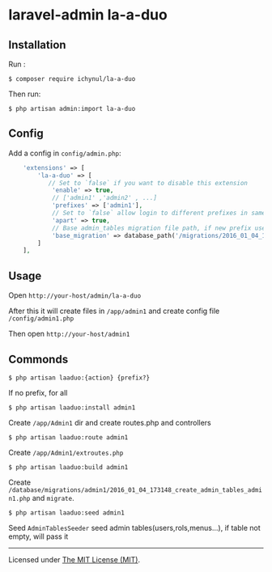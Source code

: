 # laravel-admin la-a-duo

## Installation

Run :

```
$ composer require ichynul/la-a-duo
```

Then run:

```
$ php artisan admin:import la-a-duo
```

## Config

Add a config in `config/admin.php`:

```php
    'extensions' => [
        'la-a-duo' => [
           // Set to `false` if you want to disable this extension
            'enable' => true,
            // ['admin1' ,'admin2' , ...]
            'prefixes' => ['admin1'],
            // Set to `false` allow login to different prefixes in same brower
            'apart' => true,
            // Base admin_tables migration file path, if new prefix use different database setting , copy this file for it
            'base_migration' => database_path('/migrations/2016_01_04_173148_create_admin_tables.php')
        ]
    ],

```

## Usage

Open `http://your-host/admin/la-a-duo`

After this it will create files in `/app/admin1` and create config file `/config/admin1.php`

Then open `http://your-host/admin1`

## Commonds

`$ php artisan laaduo:{action} {prefix?}` 
    
If no prefix, for all

`$ php artisan laaduo:install admin1` 
    
Create `/app/Admin1` dir and create routes.php and controllers

`$ php artisan laaduo:route admin1` 
    
Create `/app/Admin1/extroutes.php`

`$ php artisan laaduo:build admin1` 
    
Create `/database/migrations/admin1/2016_01_04_173148_create_admin_tables_admin1.php` and `migrate`.

`$ php artisan laaduo:seed admin1` 
    
Seed `AdminTablesSeeder` seed admin tables(users,rols,menus...), if table not empty, will pass it

---

Licensed under [The MIT License (MIT)](LICENSE).
